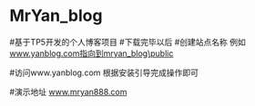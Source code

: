 # MrYan_blog
#基于TP5开发的个人博客项目
#下载完毕以后 
#创建站点名称 例如  www.yanblog.com指向到mryan_blog\public

#访问www.yanblog.com 根据安装引导完成操作即可

#演示地址 www.mryan888.com
